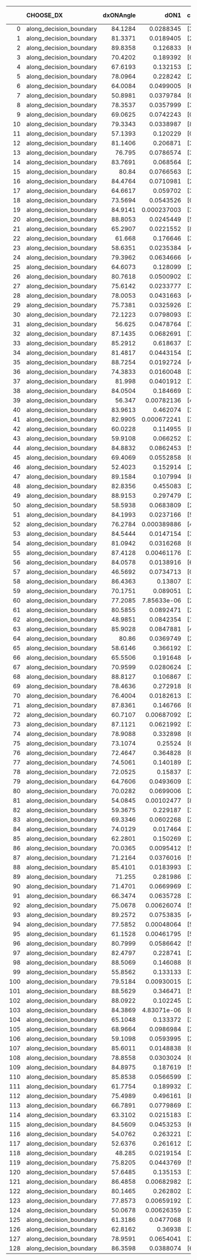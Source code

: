 |     | CHOOSE_DX               |   dxONAngle |        dON1 | cIDON1   |   dON_patch_1 |   nTON |         dON |   dxOFFAngle |       dOFF1 | cIDOFF1   |   dOFF_patch_1 |   nTOFF |        dOFF | SUCCESS   |   nExp |   dual_point_id |   subpoint_time_seconds |   total_execution_time |       logp |        dOFF/dON | Vote dOFF>dON   |
|----:|:------------------------|------------:|------------:|:---------|--------------:|-------:|------------:|-------------:|------------:|:----------|---------------:|--------:|------------:|:----------|-------:|----------------:|------------------------:|-----------------------:|-----------:|----------------:|:----------------|
|   0 | along_decision_boundary |     84.1284 | 0.0288345   | [3 6]    |   0.0288345   |      1 | 0.0288345   |      86.9004 | 0.0197481   | [3 6]     |    0.0197481   |       1 | 0.0197481   | False     |      1 |               4 |                1.76521  |                2.24358 |  0         |     0.684876    | False           |
|   1 | along_decision_boundary |     81.3371 | 0.0189405   | [2 7]    |   0.0189405   |      1 | 0.0189405   |      80.2518 | 0.156474    | [2 7]     |    0.156474    |       1 | 0.156474    | True      |      2 |               5 |                2.29049  |                4.54165 | -0.5       |     8.26138     | True            |
|   2 | along_decision_boundary |     89.8358 | 0.126833    | [6 9]    |   0.126833    |      1 | 0.126833    |      74.5358 | 0.180654    | [6 9]     |    0.180654    |       1 | 0.180654    | True      |      3 |               7 |                2.28112  |                6.8857  | -0         |     1.42434     | True            |
|   3 | along_decision_boundary |     70.4202 | 0.189392    | [0 6]    |   0.189392    |      1 | 0.189392    |      80.2705 | 0.258679    | [1 6]     |    0.258679    |       1 | 0.258679    | True      |      4 |               9 |                3.62012  |               10.5549  | -0.166667  |     1.36584     | True            |
|   4 | along_decision_boundary |     67.6193 | 0.132153    | [2 4]    |   0.132153    |      1 | 0.132153    |      69.8081 | 0.90292     | [2 4]     |    0.90292     |       1 | 0.90292     | True      |      5 |              10 |                5.70958  |               16.2695  | -0.5       |     6.83239     | True            |
|   5 | along_decision_boundary |     78.0964 | 0.228242    | [2 3]    |   0.228242    |      1 | 0.228242    |      66.5956 | 0.0410213   | [2 3]     |    0.0410213   |       1 | 0.0410213   | False     |      6 |              11 |                2.45274  |               18.7292  | -0.9       |     0.179727    | False           |
|   6 | along_decision_boundary |     64.0084 | 0.0499005   | [6 7]    |   0.0499005   |      1 | 0.0499005   |      73.7205 | 0.0785274   | [6 7]     |    0.0785274   |       1 | 0.0785274   | True      |      7 |              12 |                1.7071   |               20.4413  | -0.333333  |     1.57368     | True            |
|   7 | along_decision_boundary |     50.8981 | 0.0379784   | [0 9]    |   0.0379784   |      1 | 0.0379784   |      50.1187 | 3.3825e-05  | [1 9]     |    3.3825e-05  |       1 | 3.3825e-05  | False     |      8 |              14 |                1.37686  |               21.8712  | -0.642857  |     0.000890636 | False           |
|   8 | along_decision_boundary |     78.3537 | 0.0357999   | [3 7]    |   0.0357999   |      1 | 0.0357999   |      85.0298 | 0.22106     | [3 7]     |    0.22106     |       1 | 0.22106     | True      |      9 |              16 |                2.53176  |               28.4668  | -0.25      |     6.17489     | True            |
|   9 | along_decision_boundary |     69.0625 | 0.0742243   | [0 1]    |   0.0742243   |      1 | 0.0742243   |      70.7715 | 0.215812    | [0 1]     |    0.215812    |       1 | 0.215812    | True      |     10 |              22 |                3.02828  |               33.5535  | -0.5       |     2.90757     | True            |
|  10 | along_decision_boundary |     79.3343 | 0.0338987   | [8 9]    |   0.0338987   |      1 | 0.0338987   |      68.5849 | 0.174318    | [8 9]     |    0.174318    |       1 | 0.174318    | True      |     11 |              24 |                2.62831  |               42.8002  | -0.8       |     5.14232     | True            |
|  11 | along_decision_boundary |     57.1393 | 0.120229    | [0 9]    |   0.120229    |      1 | 0.120229    |      87.7134 | 0.0339798   | [1 9]     |    0.0339798   |       1 | 0.0339798   | False     |     12 |              31 |                1.32737  |               47.1971  | -1.13636   |     0.282625    | False           |
|  12 | along_decision_boundary |     81.1406 | 0.206871    | [3 5]    |   0.206871    |      1 | 0.206871    |      81.0072 | 0.431387    | [3 5]     |    0.431387    |       1 | 0.431387    | True      |     13 |              35 |                7.76268  |               61.013   | -0.666667  |     2.08529     | True            |
|  13 | along_decision_boundary |     76.795  | 0.0786574   | [3 5]    |   0.0786574   |      1 | 0.0786574   |      55.4735 | 0.0543429   | [3 5]     |    0.0543429   |       1 | 0.0543429   | False     |     14 |              36 |                2.9097   |               63.9323  | -0.961538  |     0.690881    | False           |
|  14 | along_decision_boundary |     83.7691 | 0.068564    | [2 3]    |   0.068564    |      1 | 0.068564    |      83.3034 | 0.0177472   | [2 3]     |    0.0177472   |       1 | 0.0177472   | False     |     15 |              37 |                2.24918  |               66.1874  | -0.571429  |     0.258842    | False           |
|  15 | along_decision_boundary |     80.84   | 0.0766563   | [2 3]    |   0.0766563   |      1 | 0.0766563   |      80.3878 | 0.0208643   | [2 3]     |    0.0208643   |       1 | 0.0208643   | False     |     16 |              38 |                2.21417  |               68.4095  | -0.3       |     0.27218     | False           |
|  16 | along_decision_boundary |     84.4764 | 0.0710981   | [2 3]    |   0.0710981   |      1 | 0.0710981   |      80.6234 | 0.0350738   | [2 3]     |    0.0350738   |       1 | 0.0350738   | False     |     17 |              39 |                2.48624  |               70.9038  | -0.125     |     0.493315    | False           |
|  17 | along_decision_boundary |     64.6617 | 0.059702    | [3 7]    |   0.059702    |      1 | 0.059702    |      67.0845 | 0.341625    | [3 7]     |    0.341625    |       1 | 0.341625    | True      |     18 |              40 |                3.14691  |               74.0557  | -0.0294118 |     5.72217     | True            |
|  18 | along_decision_boundary |     73.5694 | 0.0543526   | [0 4]    |   0.0543526   |      1 | 0.0543526   |      68.2513 | 0.389158    | [1 4]     |    0.389158    |       1 | 0.389158    | True      |     19 |              45 |                4.50004  |               78.7375  | -0.111111  |     7.15988     | True            |
|  19 | along_decision_boundary |     84.9141 | 0.000237003 | [3 9]    |   0.000237003 |      1 | 0.000237003 |      88.365  | 0.0801795   | [3 9]     |    0.0801795   |       1 | 0.0801795   | True      |     20 |              46 |                0.935185 |               79.6777  | -0.236842  |   338.306       | True            |
|  20 | along_decision_boundary |     88.8053 | 0.0245449   | [5 7]    |   0.0245449   |      1 | 0.0245449   |      82.2861 | 0.00052464  | [5 7]     |    0.00052464  |       1 | 0.00052464  | False     |     21 |              47 |                1.26838  |               80.953   | -0.4       |     0.0213747   | False           |
|  21 | along_decision_boundary |     65.2907 | 0.0221552   | [8 9]    |   0.0221552   |      1 | 0.0221552   |      73.9151 | 0.00784817  | [8 9]     |    0.00784817  |       1 | 0.00784817  | False     |     22 |              49 |                1.31374  |               82.3228  | -0.214286  |     0.354236    | False           |
|  22 | along_decision_boundary |     61.668  | 0.176646    | [3 7]    |   0.176646    |      1 | 0.176646    |      71.6365 | 0.0935464   | [3 7]     |    0.0935464   |       1 | 0.0935464   | False     |     23 |              51 |                2.0732   |               84.4481  | -0.0909091 |     0.529571    | False           |
|  23 | along_decision_boundary |     58.6351 | 0.0235384   | [4 5]    |   0.0235384   |      1 | 0.0235384   |      75.2445 | 0.0273853   | [4 5]     |    0.0273853   |       1 | 0.0273853   | True      |     24 |              53 |                1.90162  |               88.16    | -0.0217391 |     1.16343     | True            |
|  24 | along_decision_boundary |     79.3962 | 0.0634666   | [4 8]    |   0.0634666   |      1 | 0.0634666   |      85.8909 | 0.0342285   | [4 8]     |    0.0342285   |       1 | 0.0342285   | False     |     25 |              57 |                1.04008  |               90.7792  | -0.0833333 |     0.539315    | False           |
|  25 | along_decision_boundary |     64.6073 | 0.128099    | [2 7]    |   0.128099    |      1 | 0.128099    |      71.5901 | 0.0283808   | [2 7]     |    0.0283808   |       1 | 0.0283808   | False     |     26 |              58 |                1.21502  |               92.0023  | -0.02      |     0.221554    | False           |
|  26 | along_decision_boundary |     80.7618 | 0.0500902   | [3 6]    |   0.0500902   |      1 | 0.0500902   |      69.65   | 0.729552    | [3 6]     |    0.729552    |       1 | 0.729552    | True      |     27 |              59 |                4.24488  |               96.2522  | -0         |    14.5647      | True            |
|  27 | along_decision_boundary |     75.6142 | 0.0233777   | [3 4]    |   0.0233777   |      1 | 0.0233777   |      70.7475 | 0.113526    | [3 4]     |    0.113526    |       1 | 0.113526    | True      |     28 |              61 |                1.35643  |               97.6476  | -0.0185185 |     4.85619     | True            |
|  28 | along_decision_boundary |     78.0053 | 0.0431663   | [4 5]    |   0.0431663   |      1 | 0.0431663   |      70.0277 | 0.289197    | [4 5]     |    0.289197    |       1 | 0.289197    | True      |     29 |              63 |                5.18026  |              102.902   | -0.0714286 |     6.69962     | True            |
|  29 | along_decision_boundary |     75.7381 | 0.0325926   | [3 6]    |   0.0325926   |      1 | 0.0325926   |      83.0334 | 0.0460867   | [3 6]     |    0.0460867   |       1 | 0.0460867   | True      |     30 |              65 |                1.46047  |              104.4     | -0.155172  |     1.41402     | True            |
|  30 | along_decision_boundary |     72.1223 | 0.0798093   | [3 4]    |   0.0798093   |      1 | 0.0798093   |      72.7919 | 0.105004    | [3 4]     |    0.105004    |       1 | 0.105004    | True      |     31 |              66 |                2.87634  |              107.286   | -0.266667  |     1.31568     | True            |
|  31 | along_decision_boundary |     56.625  | 0.0478764   | [7 9]    |   0.0478764   |      1 | 0.0478764   |      55.2508 | 0.0358162   | [7 9]     |    0.0358162   |       1 | 0.0358162   | False     |     32 |              67 |                2.06862  |              109.362   | -0.403226  |     0.748097    | False           |
|  32 | along_decision_boundary |     87.1435 | 0.0682691   | [7 9]    |   0.0682691   |      1 | 0.0682691   |      69.6868 | 0.178201    | [7 9]     |    0.178201    |       1 | 0.178201    | True      |     33 |              68 |                3.09292  |              112.464   | -0.25      |     2.61027     | True            |
|  33 | along_decision_boundary |     85.2912 | 0.618637    | [3 5]    |   0.618637    |      1 | 0.618637    |      57.9829 | 0.207573    | [3 5]     |    0.207573    |       1 | 0.207573    | False     |     34 |              70 |                5.79601  |              121.202   | -0.378788  |     0.335532    | False           |
|  34 | along_decision_boundary |     81.4817 | 0.0443154   | [2 9]    |   0.0443154   |      1 | 0.0443154   |      82.8304 | 0.0117457   | [2 9]     |    0.0117457   |       1 | 0.0117457   | False     |     35 |              71 |                1.90686  |              123.117   | -0.235294  |     0.265048    | False           |
|  35 | along_decision_boundary |     88.7254 | 0.0192724   | [4 7]    |   0.0192724   |      1 | 0.0192724   |      88.7104 | 0.0359876   | [4 7]     |    0.0359876   |       1 | 0.0359876   | True      |     36 |              72 |                1.2244   |              124.346   | -0.128571  |     1.86731     | True            |
|  36 | along_decision_boundary |     74.3833 | 0.0160048   | [3 7]    |   0.0160048   |      1 | 0.0160048   |      75.547  | 0.0968858   | [3 7]     |    0.0968858   |       1 | 0.0968858   | True      |     37 |              74 |                1.54475  |              129.419   | -0.222222  |     6.05356     | True            |
|  37 | along_decision_boundary |     81.998  | 0.0401912   | [7 9]    |   0.0401912   |      1 | 0.0401912   |      87.6146 | 0.16015     | [7 9]     |    0.16015     |       1 | 0.16015     | True      |     38 |              75 |                2.46122  |              131.889   | -0.337838  |     3.98471     | True            |
|  38 | along_decision_boundary |     84.0504 | 0.184669    | [3 7]    |   0.184669    |      1 | 0.184669    |      82.8116 | 0.0103318   | [3 7]     |    0.0103318   |       1 | 0.0103318   | False     |     39 |              76 |                1.62228  |              133.52    | -0.473684  |     0.0559474   | False           |
|  39 | along_decision_boundary |     56.347  | 0.00782136  | [4 9]    |   0.00782136  |      1 | 0.00782136  |      63.9182 | 0.0148161   | [4 9]     |    0.0148161   |       1 | 0.0148161   | True      |     40 |              77 |                0.956328 |              134.483   | -0.320513  |     1.89431     | True            |
|  40 | along_decision_boundary |     83.9613 | 0.462074    | [3 7]    |   0.462074    |      1 | 0.462074    |      68.9261 | 0.197813    | [3 7]     |    0.197813    |       1 | 0.197813    | False     |     41 |              78 |                3.67893  |              138.167   | -0.45      |     0.428099    | False           |
|  41 | along_decision_boundary |     82.9905 | 0.000672241 | [3 7]    |   0.000672241 |      1 | 0.000672241 |      74.8811 | 0.0100087   | [3 7]     |    0.0100087   |       1 | 0.0100087   | True      |     42 |              79 |                1.01093  |              139.183   | -0.304878  |    14.8885      | True            |
|  42 | along_decision_boundary |     60.0228 | 0.114955    | [8 9]    |   0.114955    |      1 | 0.114955    |      65.2149 | 0.387878    | [8 9]     |    0.387878    |       1 | 0.387878    | True      |     43 |              80 |                2.57993  |              141.769   | -0.428571  |     3.37418     | True            |
|  43 | along_decision_boundary |     59.9108 | 0.066252    | [3 7]    |   0.066252    |      1 | 0.066252    |      79.2131 | 0.0528721   | [3 7]     |    0.0528721   |       1 | 0.0528721   | False     |     44 |              83 |                1.23641  |              155.24    | -0.569767  |     0.798046    | False           |
|  44 | along_decision_boundary |     84.8832 | 0.0862453   | [5 8]    |   0.0862453   |      1 | 0.0862453   |      77.7928 | 0.0724466   | [5 8]     |    0.0724466   |       1 | 0.0724466   | False     |     45 |              86 |                3.05798  |              159.743   | -0.409091  |     0.840007    | False           |
|  45 | along_decision_boundary |     69.4069 | 0.0552858   | [0 7]    |   0.0552858   |      1 | 0.0552858   |      48.1546 | 0.00657281  | [1 7]     |    0.00657281  |       1 | 0.00657281  | False     |     46 |              93 |                1.33353  |              161.408   | -0.277778  |     0.118888    | False           |
|  46 | along_decision_boundary |     52.4023 | 0.152914    | [2 7]    |   0.152914    |      1 | 0.152914    |      64.0381 | 0.00856074  | [2 7]     |    0.00856074  |       1 | 0.00856074  | False     |     47 |              94 |                2.41288  |              163.831   | -0.173913  |     0.0559842   | False           |
|  47 | along_decision_boundary |     89.1584 | 0.107994    | [8 9]    |   0.107994    |      1 | 0.107994    |      82.939  | 0.0293541   | [8 9]     |    0.0293541   |       1 | 0.0293541   | False     |     48 |              96 |                1.14036  |              167.263   | -0.0957447 |     0.271814    | False           |
|  48 | along_decision_boundary |     82.8356 | 0.455083    | [2 3]    |   0.455083    |      1 | 0.455083    |      76.6608 | 0.169265    | [2 3]     |    0.169265    |       1 | 0.169265    | False     |     49 |              97 |                1.57805  |              168.851   | -0.0416667 |     0.371942    | False           |
|  49 | along_decision_boundary |     88.9153 | 0.297479    | [2 3]    |   0.297479    |      1 | 0.297479    |      56.7493 | 0.30413     | [2 3]     |    0.30413     |       1 | 0.30413     | True      |     50 |              98 |                2.74385  |              171.603   | -0.0102041 |     1.02236     | True            |
|  50 | along_decision_boundary |     58.5938 | 0.0683809   | [2 3]    |   0.0683809   |      1 | 0.0683809   |      71.6824 | 0.0882166   | [2 3]     |    0.0882166   |       1 | 0.0882166   | True      |     51 |             102 |                1.70688  |              179.399   | -0.04      |     1.29008     | True            |
|  51 | along_decision_boundary |     84.1993 | 0.0237166   | [5 7]    |   0.0237166   |      1 | 0.0237166   |      88.9608 | 0.0335866   | [5 7]     |    0.0335866   |       1 | 0.0335866   | True      |     52 |             104 |                1.60441  |              183.072   | -0.0882353 |     1.41616     | True            |
|  52 | along_decision_boundary |     76.2784 | 0.000389886 | [4 7]    |   0.000389886 |      1 | 0.000389886 |      71.8436 | 0.324899    | [4 7]     |    0.324899    |       1 | 0.324899    | True      |     53 |             105 |                3.67582  |              186.753   | -0.153846  |   833.317       | True            |
|  53 | along_decision_boundary |     84.5444 | 0.0147154   | [3 5]    |   0.0147154   |      1 | 0.0147154   |      65.0277 | 0.0269407   | [3 5]     |    0.0269407   |       1 | 0.0269407   | True      |     54 |             106 |                1.59291  |              188.352   | -0.235849  |     1.83078     | True            |
|  54 | along_decision_boundary |     81.0942 | 0.0316268   | [0 1]    |   0.0316268   |      1 | 0.0316268   |      78.3721 | 0.0126238   | [0 1]     |    0.0126238   |       1 | 0.0126238   | False     |     55 |             107 |                1.82397  |              190.185   | -0.333333  |     0.399147    | False           |
|  55 | along_decision_boundary |     87.4128 | 0.00461176  | [3 6]    |   0.00461176  |      1 | 0.00461176  |      83.1803 | 0.0210447   | [3 6]     |    0.0210447   |       1 | 0.0210447   | True      |     56 |             111 |                1.24894  |              196.367   | -0.227273  |     4.56327     | True            |
|  56 | along_decision_boundary |     84.0578 | 0.0138916   | [6 9]    |   0.0138916   |      1 | 0.0138916   |      76.9287 | 0.0771659   | [6 9]     |    0.0771659   |       1 | 0.0771659   | True      |     57 |             113 |                1.70381  |              198.11    | -0.321429  |     5.55486     | True            |
|  57 | along_decision_boundary |     46.5692 | 0.0734713   | [0 7]    |   0.0734713   |      1 | 0.0734713   |      47.9665 | 0.000190106 | [1 7]     |    0.000190106 |       1 | 0.000190106 | False     |     58 |             114 |                1.22355  |              199.34    | -0.429825  |     0.00258748  | False           |
|  58 | along_decision_boundary |     86.4363 | 0.13807     | [3 7]    |   0.13807     |      1 | 0.13807     |      84.2142 | 0.229872    | [3 7]     |    0.229872    |       1 | 0.229872    | True      |     59 |             116 |                2.89759  |              205.276   | -0.310345  |     1.6649      | True            |
|  59 | along_decision_boundary |     70.1751 | 0.089051    | [2 4]    |   0.089051    |      1 | 0.089051    |      84.1442 | 0.12416     | [2 4]     |    0.12416     |       1 | 0.12416     | True      |     60 |             120 |                3.9503   |              212.837   | -0.415254  |     1.39426     | True            |
|  60 | along_decision_boundary |     77.2085 | 7.85633e-06 | [2 5]    |   7.85633e-06 |      1 | 7.85633e-06 |      75.0392 | 1.15348e-05 | [2 5]     |    1.15348e-05 |       1 | 1.15348e-05 | True      |     61 |             122 |                0.967192 |              213.888   | -0.533333  |     1.46822     | True            |
|  61 | along_decision_boundary |     80.5855 | 0.0892471   | [2 7]    |   0.0892471   |      1 | 0.0892471   |      73.0082 | 0.213356    | [2 7]     |    0.213356    |       1 | 0.213356    | True      |     62 |             124 |                3.68692  |              217.642   | -0.663934  |     2.39063     | True            |
|  62 | along_decision_boundary |     48.9851 | 0.0842354   | [1 9]    |   0.0842354   |      1 | 0.0842354   |      76.4822 | 1.44214e-05 | [0 9]     |    1.44214e-05 |       1 | 1.44214e-05 | False     |     63 |             125 |                1.54764  |              219.195   | -0.806452  |     0.000171204 | False           |
|  63 | along_decision_boundary |     85.9028 | 0.0847881   | [4 7]    |   0.0847881   |      1 | 0.0847881   |      70.5634 | 0.0616275   | [4 7]     |    0.0616275   |       1 | 0.0616275   | False     |     64 |             126 |                1.96541  |              221.168   | -0.642857  |     0.726841    | False           |
|  64 | along_decision_boundary |     80.86   | 0.0369749   | [2 6]    |   0.0369749   |      1 | 0.0369749   |      74.4506 | 0.0137615   | [2 6]     |    0.0137615   |       1 | 0.0137615   | False     |     65 |             128 |                2.08388  |              223.316   | -0.5       |     0.372185    | False           |
|  65 | along_decision_boundary |     58.6146 | 0.366192    | [3 9]    |   0.366192    |      1 | 0.366192    |      63.5463 | 0.0336419   | [3 9]     |    0.0336419   |       1 | 0.0336419   | False     |     66 |             129 |                2.11543  |              225.437   | -0.376923  |     0.0918696   | False           |
|  66 | along_decision_boundary |     65.5506 | 0.191648    | [4 7]    |   0.191648    |      1 | 0.191648    |      77.4171 | 0.0581393   | [4 7]     |    0.0581393   |       1 | 0.0581393   | False     |     67 |             131 |                1.61641  |              230.93    | -0.272727  |     0.303364    | False           |
|  67 | along_decision_boundary |     70.9599 | 0.0280624   | [3 4]    |   0.0280624   |      1 | 0.0280624   |      75.5988 | 0.102902    | [3 4]     |    0.102902    |       1 | 0.102902    | True      |     68 |             133 |                1.49817  |              235.572   | -0.186567  |     3.66689     | True            |
|  68 | along_decision_boundary |     88.8127 | 0.106867    | [3 4]    |   0.106867    |      1 | 0.106867    |      71.0485 | 0.00792561  | [3 4]     |    0.00792561  |       1 | 0.00792561  | False     |     69 |             135 |                1.67339  |              241.364   | -0.264706  |     0.0741632   | False           |
|  69 | along_decision_boundary |     78.4636 | 0.272918    | [0 1]    |   0.272918    |      1 | 0.272918    |      74.1996 | 0.00625166  | [0 1]     |    0.00625166  |       1 | 0.00625166  | False     |     70 |             136 |                1.84023  |              243.209   | -0.181159  |     0.0229067   | False           |
|  70 | along_decision_boundary |     76.4004 | 0.0182613   | [3 5]    |   0.0182613   |      1 | 0.0182613   |      85.5789 | 0.00965082  | [3 5]     |    0.00965082  |       1 | 0.00965082  | False     |     71 |             139 |                1.16002  |              244.467   | -0.114286  |     0.528485    | False           |
|  71 | along_decision_boundary |     87.8361 | 0.146766    | [0 1]    |   0.146766    |      1 | 0.146766    |      86.3928 | 0.108221    | [0 1]     |    0.108221    |       1 | 0.108221    | False     |     72 |             141 |                1.47757  |              247.26    | -0.0633803 |     0.737367    | False           |
|  72 | along_decision_boundary |     60.7107 | 0.00687092  | [2 8]    |   0.00687092  |      1 | 0.00687092  |      76.9924 | 0.0983206   | [2 8]     |    0.0983206   |       1 | 0.0983206   | True      |     73 |             142 |                2.08805  |              249.356   | -0.0277778 |    14.3097      | True            |
|  73 | along_decision_boundary |     87.1121 | 0.0621992   | [3 6]    |   0.0621992   |      1 | 0.0621992   |      89.2467 | 0.614152    | [3 6]     |    0.614152    |       1 | 0.614152    | True      |     74 |             143 |                3.1972   |              252.559   | -0.0616438 |     9.87395     | True            |
|  74 | along_decision_boundary |     78.9088 | 0.332898    | [0 1]    |   0.332898    |      1 | 0.332898    |      65.8017 | 0.0567169   | [0 1]     |    0.0567169   |       1 | 0.0567169   | False     |     75 |             144 |                2.76235  |              255.327   | -0.108108  |     0.170373    | False           |
|  75 | along_decision_boundary |     73.1074 | 0.25524     | [0 9]    |   0.25524     |      1 | 0.25524     |      78.0763 | 0.866737    | [1 9]     |    0.866737    |       1 | 0.866737    | True      |     76 |             153 |                5.22237  |              269.442   | -0.06      |     3.39577     | True            |
|  76 | along_decision_boundary |     72.4647 | 0.364828    | [0 9]    |   0.364828    |      1 | 0.364828    |      75.7007 | 0.300964    | [1 9]     |    0.300964    |       1 | 0.300964    | False     |     77 |             154 |                2.75802  |              272.21    | -0.105263  |     0.824948    | False           |
|  77 | along_decision_boundary |     74.5061 | 0.140189    | [2 7]    |   0.140189    |      1 | 0.140189    |      79.8855 | 0.0705331   | [2 7]     |    0.0705331   |       1 | 0.0705331   | False     |     78 |             155 |                2.92438  |              275.142   | -0.0584416 |     0.503127    | False           |
|  78 | along_decision_boundary |     72.0525 | 0.15837     | [3 5]    |   0.15837     |      1 | 0.15837     |      75.9197 | 0.269733    | [3 5]     |    0.269733    |       1 | 0.269733    | True      |     79 |             157 |                3.36887  |              278.585   | -0.025641  |     1.70318     | True            |
|  79 | along_decision_boundary |     64.7606 | 0.0493609   | [3 5]    |   0.0493609   |      1 | 0.0493609   |      65.6836 | 0.0455823   | [3 5]     |    0.0455823   |       1 | 0.0455823   | False     |     80 |             158 |                1.48448  |              280.077   | -0.056962  |     0.923449    | False           |
|  80 | along_decision_boundary |     70.0282 | 0.0699006   | [2 3]    |   0.0699006   |      1 | 0.0699006   |      75.5011 | 0.255972    | [2 3]     |    0.255972    |       1 | 0.255972    | True      |     81 |             160 |                1.99474  |              282.127   | -0.025     |     3.66194     | True            |
|  81 | along_decision_boundary |     54.0845 | 0.00102477  | [8 9]    |   0.00102477  |      1 | 0.00102477  |      75.8427 | 0.0797607   | [8 9]     |    0.0797607   |       1 | 0.0797607   | True      |     82 |             165 |                1.16087  |              289.458   | -0.0555556 |    77.8327      | True            |
|  82 | along_decision_boundary |     59.3675 | 0.229187    | [3 5]    |   0.229187    |      1 | 0.229187    |      56.9976 | 0.190503    | [3 5]     |    0.190503    |       1 | 0.190503    | False     |     83 |             169 |                3.45144  |              293.103   | -0.097561  |     0.83121     | False           |
|  83 | along_decision_boundary |     69.3346 | 0.0602268   | [2 9]    |   0.0602268   |      1 | 0.0602268   |      69.488  | 0.330748    | [2 9]     |    0.330748    |       1 | 0.330748    | True      |     84 |             174 |                1.56281  |              301.187   | -0.0542169 |     5.49172     | True            |
|  84 | along_decision_boundary |     74.0129 | 0.017464    | [3 8]    |   0.017464    |      1 | 0.017464    |      82.4949 | 0.145474    | [3 8]     |    0.145474    |       1 | 0.145474    | True      |     85 |             175 |                1.87751  |              303.072   | -0.0952381 |     8.32993     | True            |
|  85 | along_decision_boundary |     62.2801 | 0.150269    | [2 4]    |   0.150269    |      1 | 0.150269    |      76.6343 | 0.529044    | [2 4]     |    0.529044    |       1 | 0.529044    | True      |     86 |             179 |                2.02393  |              314.333   | -0.147059  |     3.52065     | True            |
|  86 | along_decision_boundary |     70.0365 | 0.0095412   | [5 7]    |   0.0095412   |      1 | 0.0095412   |      69.8776 | 0.0777533   | [5 7]     |    0.0777533   |       1 | 0.0777533   | True      |     87 |             180 |                2.11304  |              316.453   | -0.209302  |     8.14922     | True            |
|  87 | along_decision_boundary |     71.2164 | 0.0376016   | [5 7]    |   0.0376016   |      1 | 0.0376016   |      73.8246 | 0.0609119   | [5 7]     |    0.0609119   |       1 | 0.0609119   | True      |     88 |             186 |                1.34341  |              323.996   | -0.281609  |     1.61993     | True            |
|  88 | along_decision_boundary |     85.4101 | 0.0183993   | [3 4]    |   0.0183993   |      1 | 0.0183993   |      83.4844 | 0.285301    | [3 4]     |    0.285301    |       1 | 0.285301    | True      |     89 |             193 |                2.21375  |              331.553   | -0.363636  |    15.5061      | True            |
|  89 | along_decision_boundary |     71.255  | 0.281986    | [3 7]    |   0.281986    |      1 | 0.281986    |      66.9231 | 0.0522618   | [3 7]     |    0.0522618   |       1 | 0.0522618   | False     |     90 |             194 |                2.83538  |              334.395   | -0.455056  |     0.185335    | False           |
|  90 | along_decision_boundary |     71.4701 | 0.0669969   | [3 8]    |   0.0669969   |      1 | 0.0669969   |      75.7882 | 0.0192633   | [3 8]     |    0.0192633   |       1 | 0.0192633   | False     |     91 |             195 |                1.74708  |              336.151   | -0.355556  |     0.287525    | False           |
|  91 | along_decision_boundary |     66.3474 | 0.0635728   | [3 8]    |   0.0635728   |      1 | 0.0635728   |      66.9332 | 0.0287143   | [3 8]     |    0.0287143   |       1 | 0.0287143   | False     |     92 |             196 |                1.70655  |              337.862   | -0.269231  |     0.451675    | False           |
|  92 | along_decision_boundary |     75.0678 | 0.00626074  | [5 7]    |   0.00626074  |      1 | 0.00626074  |      82.0715 | 0.0220345   | [5 7]     |    0.0220345   |       1 | 0.0220345   | True      |     93 |             197 |                1.03756  |              338.909   | -0.195652  |     3.51947     | True            |
|  93 | along_decision_boundary |     89.2572 | 0.0753835   | [4 5]    |   0.0753835   |      1 | 0.0753835   |      84.0751 | 0.0503149   | [4 5]     |    0.0503149   |       1 | 0.0503149   | False     |     94 |             201 |                2.01096  |              344.932   | -0.263441  |     0.667453    | False           |
|  94 | along_decision_boundary |     77.5852 | 0.00048064  | [5 7]    |   0.00048064  |      1 | 0.00048064  |      70.5389 | 0.271363    | [5 7]     |    0.271363    |       1 | 0.271363    | True      |     95 |             203 |                2.22037  |              347.19    | -0.191489  |   564.587       | True            |
|  95 | along_decision_boundary |     61.1528 | 0.00461795  | [5 7]    |   0.00461795  |      1 | 0.00461795  |      61.9335 | 0.151578    | [5 7]     |    0.151578    |       1 | 0.151578    | True      |     96 |             205 |                2.09127  |              349.346   | -0.257895  |    32.8236      | True            |
|  96 | along_decision_boundary |     80.7999 | 0.0586642   | [5 7]    |   0.0586642   |      1 | 0.0586642   |      84.4037 | 0.286406    | [5 7]     |    0.286406    |       1 | 0.286406    | True      |     97 |             207 |                3.04574  |              352.443   | -0.333333  |     4.88212     | True            |
|  97 | along_decision_boundary |     82.4797 | 0.228741    | [2 3]    |   0.228741    |      1 | 0.228741    |      77.9421 | 0.119678    | [2 3]     |    0.119678    |       1 | 0.119678    | False     |     98 |             213 |                2.67783  |              355.34    | -0.417526  |     0.523201    | False           |
|  98 | along_decision_boundary |     88.5069 | 0.146088    | [0 9]    |   0.146088    |      1 | 0.146088    |      84.1577 | 0.0364056   | [1 9]     |    0.0364056   |       1 | 0.0364056   | False     |     99 |             215 |                1.67395  |              357.068   | -0.326531  |     0.249203    | False           |
|  99 | along_decision_boundary |     55.8562 | 0.133133    | [3 9]    |   0.133133    |      1 | 0.133133    |      64.4025 | 0.0851782   | [3 9]     |    0.0851782   |       1 | 0.0851782   | False     |    100 |             219 |                1.43902  |              360.698   | -0.247475  |     0.639798    | False           |
| 100 | along_decision_boundary |     79.5184 | 0.00930015  | [2 7]    |   0.00930015  |      1 | 0.00930015  |      79.1576 | 0.0345395   | [2 7]     |    0.0345395   |       1 | 0.0345395   | True      |    101 |             220 |                1.77812  |              362.487   | -0.18      |     3.71386     | True            |
| 101 | along_decision_boundary |     88.5629 | 0.346471    | [5 7]    |   0.346471    |      1 | 0.346471    |      75.6145 | 0.479872    | [5 7]     |    0.479872    |       1 | 0.479872    | True      |    102 |             222 |                5.12925  |              367.681   | -0.242574  |     1.38503     | True            |
| 102 | along_decision_boundary |     88.0922 | 0.102245    | [2 9]    |   0.102245    |      1 | 0.102245    |      77.3929 | 0.131766    | [2 9]     |    0.131766    |       1 | 0.131766    | True      |    103 |             225 |                2.11447  |              371.067   | -0.313725  |     1.28873     | True            |
| 103 | along_decision_boundary |     84.3869 | 4.83071e-06 | [0 9]    |   4.83071e-06 |      1 | 4.83071e-06 |      88.0383 | 0.146221    | [0 9]     |    0.146221    |       1 | 0.146221    | True      |    104 |             226 |                1.67251  |              372.746   | -0.393204  | 30269.1         | True            |
| 104 | along_decision_boundary |     65.1048 | 0.133372    | [3 5]    |   0.133372    |      1 | 0.133372    |      70.9224 | 0.0262738   | [3 5]     |    0.0262738   |       1 | 0.0262738   | False     |    105 |             230 |                1.16875  |              375.139   | -0.480769  |     0.196997    | False           |
| 105 | along_decision_boundary |     68.9664 | 0.0986984   | [2 6]    |   0.0986984   |      1 | 0.0986984   |      71.25   | 0.362572    | [2 6]     |    0.362572    |       1 | 0.362572    | True      |    106 |             231 |                2.47037  |              377.614   | -0.385714  |     3.67353     | True            |
| 106 | along_decision_boundary |     59.1098 | 0.0593995   | [2 7]    |   0.0593995   |      1 | 0.0593995   |      63.752  | 0.0937375   | [2 7]     |    0.0937375   |       1 | 0.0937375   | True      |    107 |             232 |                2.06857  |              379.689   | -0.471698  |     1.57809     | True            |
| 107 | along_decision_boundary |     85.6011 | 0.0148838   | [0 8]    |   0.0148838   |      1 | 0.0148838   |      72.5469 | 0.0693574   | [1 8]     |    0.0693574   |       1 | 0.0693574   | True      |    108 |             234 |                0.998346 |              380.751   | -0.565421  |     4.65993     | True            |
| 108 | along_decision_boundary |     78.8558 | 0.0303024   | [0 1]    |   0.0303024   |      1 | 0.0303024   |      76.8399 | 0.171901    | [0 1]     |    0.171901    |       1 | 0.171901    | True      |    109 |             235 |                2.4542   |              383.211   | -0.666667  |     5.67285     | True            |
| 109 | along_decision_boundary |     84.8975 | 0.187619    | [5 7]    |   0.187619    |      1 | 0.187619    |      70.6513 | 0.638038    | [5 7]     |    0.638038    |       1 | 0.638038    | True      |    110 |             237 |                3.67164  |              386.923   | -0.775229  |     3.40072     | True            |
| 110 | along_decision_boundary |     85.8538 | 0.0566599   | [3 7]    |   0.0566599   |      1 | 0.0566599   |      83.9526 | 0.0527775   | [3 7]     |    0.0527775   |       1 | 0.0527775   | False     |    111 |             238 |                1.09538  |              388.027   | -0.890909  |     0.931479    | False           |
| 111 | along_decision_boundary |     61.7754 | 0.189932    | [7 9]    |   0.189932    |      1 | 0.189932    |      62.4764 | 0.0977413   | [7 9]     |    0.0977413   |       1 | 0.0977413   | False     |    112 |             239 |                3.20049  |              391.234   | -0.761261  |     0.514612    | False           |
| 112 | along_decision_boundary |     75.4989 | 0.496161    | [8 9]    |   0.496161    |      1 | 0.496161    |      76.9192 | 0.240706    | [8 9]     |    0.240706    |       1 | 0.240706    | False     |    113 |             244 |                3.3977   |              397.12    | -0.642857  |     0.485137    | False           |
| 113 | along_decision_boundary |     66.7891 | 0.0779869   | [3 5]    |   0.0779869   |      1 | 0.0779869   |      70.0662 | 0.158299    | [3 5]     |    0.158299    |       1 | 0.158299    | True      |    114 |             245 |                2.68617  |              399.811   | -0.535398  |     2.02982     | True            |
| 114 | along_decision_boundary |     63.3102 | 0.0215183   | [3 7]    |   0.0215183   |      1 | 0.0215183   |      59.7055 | 0.26662     | [3 7]     |    0.26662     |       1 | 0.26662     | True      |    115 |             246 |                2.91949  |              402.741   | -0.631579  |    12.3904      | True            |
| 115 | along_decision_boundary |     84.5609 | 0.0453253   | [6 9]    |   0.0453253   |      1 | 0.0453253   |      78.1305 | 0.314813    | [6 9]     |    0.314813    |       1 | 0.314813    | True      |    116 |             247 |                1.4693   |              404.216   | -0.734783  |     6.94563     | True            |
| 116 | along_decision_boundary |     54.0762 | 0.263221    | [3 5]    |   0.263221    |      1 | 0.263221    |      32.7617 | 0.135205    | [3 5]     |    0.135205    |       1 | 0.135205    | False     |    117 |             249 |                2.57832  |              408.931   | -0.844828  |     0.513657    | False           |
| 117 | along_decision_boundary |     52.6376 | 0.261612    | [2 7]    |   0.261612    |      1 | 0.261612    |      63.8357 | 0.0277611   | [2 7]     |    0.0277611   |       1 | 0.0277611   | False     |    118 |             252 |                2.43767  |              416.3     | -0.722222  |     0.106116    | False           |
| 118 | along_decision_boundary |     48.285  | 0.0219154   | [3 8]    |   0.0219154   |      1 | 0.0219154   |      54.6332 | 0.027589    | [3 8]     |    0.027589    |       1 | 0.027589    | True      |    119 |             256 |                1.32864  |              417.79    | -0.610169  |     1.25889     | True            |
| 119 | along_decision_boundary |     75.8205 | 0.0443769   | [5 7]    |   0.0443769   |      1 | 0.0443769   |      81.5095 | 0.387927    | [5 7]     |    0.387927    |       1 | 0.387927    | True      |    120 |             258 |                2.09193  |              419.937   | -0.710084  |     8.74164     | True            |
| 120 | along_decision_boundary |     57.6485 | 0.135153    | [1 4]    |   0.135153    |      1 | 0.135153    |      81.7595 | 0.0139252   | [0 4]     |    0.0139252   |       1 | 0.0139252   | False     |    121 |             259 |                1.81055  |              421.752   | -0.816667  |     0.103033    | False           |
| 121 | along_decision_boundary |     86.4858 | 0.00682982  | [2 7]    |   0.00682982  |      1 | 0.00682982  |      87.169  | 0.0240611   | [2 7]     |    0.0240611   |       1 | 0.0240611   | True      |    122 |             264 |                0.964929 |              422.975   | -0.698347  |     3.52294     | True            |
| 122 | along_decision_boundary |     80.1465 | 0.262802    | [3 7]    |   0.262802    |      1 | 0.262802    |      80.0227 | 0.0320149   | [3 7]     |    0.0320149   |       1 | 0.0320149   | False     |    123 |             266 |                1.16367  |              424.222   | -0.803279  |     0.121821    | False           |
| 123 | along_decision_boundary |     77.8573 | 0.00659192  | [7 9]    |   0.00659192  |      1 | 0.00659192  |      89.2425 | 0.207855    | [7 9]     |    0.207855    |       1 | 0.207855    | True      |    124 |             267 |                1.70095  |              425.929   | -0.686992  |    31.5317      | True            |
| 124 | along_decision_boundary |     50.0678 | 0.00626359  | [3 6]    |   0.00626359  |      1 | 0.00626359  |      50.6721 | 0.0139351   | [3 6]     |    0.0139351   |       1 | 0.0139351   | True      |    125 |             269 |                1.23197  |              427.232   | -0.790323  |     2.22477     | True            |
| 125 | along_decision_boundary |     61.3186 | 0.0477068   | [0 1]    |   0.0477068   |      1 | 0.0477068   |      70.0253 | 0.00669683  | [0 1]     |    0.00669683  |       1 | 0.00669683  | False     |    126 |             271 |                1.14143  |              429.937   | -0.9       |     0.140375    | False           |
| 126 | along_decision_boundary |     62.8162 | 0.36938     | [3 7]    |   0.36938     |      1 | 0.36938     |      60.6786 | 0.0213793   | [3 7]     |    0.0213793   |       1 | 0.0213793   | False     |    127 |             273 |                1.48949  |              431.482   | -0.777778  |     0.0578787   | False           |
| 127 | along_decision_boundary |     78.9591 | 0.0654041   | [3 9]    |   0.0654041   |      1 | 0.0654041   |      80.5714 | 0.0346942   | [3 9]     |    0.0346942   |       1 | 0.0346942   | False     |    128 |             274 |                1.22761  |              432.716   | -0.665354  |     0.530459    | False           |
| 128 | along_decision_boundary |     86.3598 | 0.0388074   | [6 9]    |   0.0388074   |      1 | 0.0388074   |      88.6473 | 0.229421    | [6 9]     |    0.229421    |       1 | 0.229421    | True      |    129 |             277 |                1.80376  |              440.625   | -0.5625    |     5.91178     | True            |